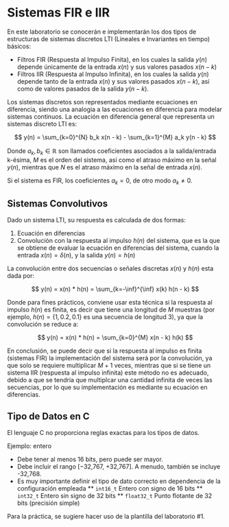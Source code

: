 # Sistemas FIR e IIR
En este laboratorio se conocerán e implementarán los dos tipos de estructuras de sistemas discretos LTI (Lineales e Invariantes en tiempo) básicos:
- Filtros FIR (Respuesta al Impulso Finita), en los cuales la salida $y(n)$ depende únicamente de la entrada $x(n)$ y sus valores pasados $x(n - k)$
- Filtros IIR (Respuesta al Impulso Infinita), en los cuales la salida $y(n)$ depende tanto de la entrada $x(n)$ y sus valores pasados $x(n - k)$, así como de valores pasados de la salida $y(n - k)$.

Los sistemas discretos son representados mediante ecuaciones en diferencia, siendo una analogia a las ecuaciones en diferencia para modelar sistemas continuos.
La ecuación en diferencia general que representa un sistemas discreto LTI es:

$$
y(n) = \sum_{k=0}^{N} b_k x(n - k) - \sum_{k=1}^{M} a_k y(n - k)
$$

Donde $a_k,b_k \in \mathbb{R}$ son llamados coeficientes asociados a la salida/entrada k-ésima, $M$ es el orden del sistema, así como el atraso máximo en la señal $y(n)$, mientras que $N$ es el atraso máximo en la señal de entrada $x(n)$.

Si el sistema es FIR, los coeficientes $a_k = 0$, de otro modo $a_k \neq 0$.

## Sistemas Convolutivos
Dado un sistema LTI, su respuesta es calculada de dos formas:
1. Ecuación en diferencias
2. Convolución con la respuesta al impulso $h(n)$ del sistema, que es la que se obtiene de evaluar la ecuación en diferencias del sistema, cuando la entrada $x(n) = \delta(n)$, y la salida $y(n) = h(n)$

La convolución entre dos secuencias o señales discretas $x(n)$ y $h(n)$ esta dada por:

$$
y(n) = x(n) * h(n) = \sum_{k=-\inf}^{\inf} x(k) h(n - k)
$$

Donde para fines prácticos, conviene usar esta técnica si la respuesta al impulso $h(n)$ es finita, es decir que tiene una longitud de $M$ muestras (por ejemplo, $h(n) = \{ 1, 0.2, 0.1\}$ es una secuencia de longitud 3), ya que la convolución se reduce a:

$$
y(n) = x(n) * h(n) = \sum_{k=0}^{M} x(n - k) h(k)
$$

En conclusión, se puede decir que si la respuesta al impulso es finita (sistemas FIR) la implementación del sistema será por la convolución, ya que solo se requiere multiplicar $M+1$ veces, mientras que si se tiene un sistema IIR (respuesta al impulso infinita) este método no es adecuado, debido a que se tendria que multiplcar una cantidad infinita de veces las secuencias, por lo que su implementación es mediante su ecuación en diferencias.

## Tipo de Datos en C
El lenguaje C no proporciona reglas exactas para los tipos de datos.

Ejemplo: entero
* Debe tener al menos 16 bits, pero puede ser mayor.
* Debe incluir el rango [−32,767, +32,767]. A menudo, también se incluye -32,768.
* Es muy importante definir el tipo de dato correcto en dependencia de la configuración empleada
** ```int16_t``` Entero con signo de 16 bits
** ```int32_t``` Entero sin signo de 32 bits
** ```float32_t``` Punto flotante de 32 bits (precisión simple)

<!---
COMMENTARY
```c++
#include "AudioKit.hpp"
```
--->

Para la práctica, se sugiere hacer uso de la plantilla del laboratorio #1.
